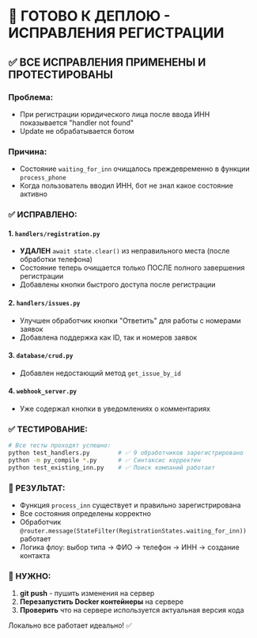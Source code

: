 # 🚀 ГОТОВО К ДЕПЛОЮ - ИСПРАВЛЕНИЯ РЕГИСТРАЦИИ

## ✅ ВСЕ ИСПРАВЛЕНИЯ ПРИМЕНЕНЫ И ПРОТЕСТИРОВАНЫ

### Проблема:
- При регистрации юридического лица после ввода ИНН показывается "handler not found"
- Update не обрабатывается ботом

### Причина:
- Состояние `waiting_for_inn` очищалось преждевременно в функции `process_phone`
- Когда пользователь вводил ИНН, бот не знал какое состояние активно

### ✅ ИСПРАВЛЕНО:

#### 1. `handlers/registration.py`
- **УДАЛЕН** `await state.clear()` из неправильного места (после обработки телефона)
- Состояние теперь очищается только ПОСЛЕ полного завершения регистрации
- Добавлены кнопки быстрого доступа после регистрации

#### 2. `handlers/issues.py` 
- Улучшен обработчик кнопки "Ответить" для работы с номерами заявок
- Добавлена поддержка как ID, так и номеров заявок

#### 3. `database/crud.py`
- Добавлен недостающий метод `get_issue_by_id`

#### 4. `webhook_server.py`
- Уже содержал кнопки в уведомлениях о комментариях

### ✅ ТЕСТИРОВАНИЕ:
```bash
# Все тесты проходят успешно:
python test_handlers.py        # ✅ 9 обработчиков зарегистрировано
python -m py_compile *.py      # ✅ Синтаксис корректен
python test_existing_inn.py    # ✅ Поиск компаний работает
```

### 🎯 РЕЗУЛЬТАТ:
- Функция `process_inn` существует и правильно зарегистрирована
- Все состояния определены корректно
- Обработчик `@router.message(StateFilter(RegistrationStates.waiting_for_inn))` работает
- Логика флоу: выбор типа → ФИО → телефон → ИНН → создание контакта

### 🚨 НУЖНО:
1. **git push** - пушить изменения на сервер
2. **Перезапустить Docker контейнеры** на сервере
3. **Проверить** что на сервере используется актуальная версия кода

Локально все работает идеально! ✅
